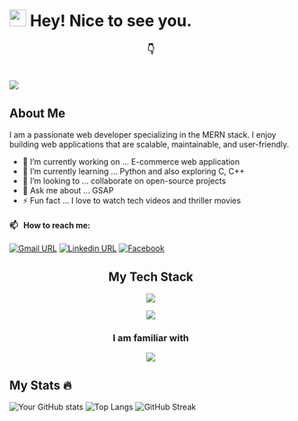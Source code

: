 <h1>
  <img src="https://emojis.slackmojis.com/emojis/images/1531849430/4246/blob-sunglasses.gif?1531849430" width="30"/> Hey! Nice to see you.
</h1>
  
<h3 align="center">
  👇
</h3>
<h1>
  <img src="https://i.ibb.co/jLPbHG2/mern.jpg"/>
</h1>

## About Me

I am a passionate web developer specializing in the MERN stack. I enjoy building web applications that are scalable, maintainable, and user-friendly. 

- 🔭 I’m currently working on ... E-commerce web application
- 🌱 I’m currently learning ... Python and also exploring C, C++
- 👯 I’m looking to ... collaborate on open-source projects
- 💬 Ask me about ... GSAP
- ⚡ Fun fact ... I love to watch tech videos and thriller movies

#### 📫 &nbsp; How to reach me:
[![Gmail URL](https://img.shields.io/badge/social--badge?style=social&label=email&logo=gmail)](mailto:developernihar@gmail.com)
[![Linkedin URL](https://img.shields.io/badge/social--badge?style=social&label=linkedin&logo=linkedin)](https://www.linkedin.com/in/developer-nihar/)
[![Facebook](https://img.shields.io/badge/social--badge?style=social&label=Facebook&logo=facebook)](https://www.facebook.com/niharmondal.01/)



<h2 align="center">My Tech Stack </h2>
<p align="center">
  <a href="https://skillicons.dev">
    <img src="https://skillicons.dev/icons?i=js,ts,html,css,tailwind,bootstrap,react,nextjs,redux," />
  </a>
</p>
<p align="center">
  <a href="https://skillicons.dev">
    <img src="https://skillicons.dev/icons?i=materialui,firebase,nodejs,express,prisma,mongodb,postgres,graphql,git,github" />
  </a>
</p>

<h3 align="center">I am familiar with</h3>
<p align="center">
  <a href="https://skillicons.dev">
    <img src="https://skillicons.dev/icons?i=py,c,cpp" />
  </a>
</p>

## My Stats 🔥
![Your GitHub stats](http://github-profile-summary-cards.vercel.app/api/cards/profile-details?username=NiharMondal&theme=radical)
![Top Langs](https://github-readme-stats.vercel.app/api/top-langs/?username=NiharMondal&layout=compact&theme=radical)
![GitHub Streak](https://streak-stats.demolab.com?user=NiharMondal&theme=merko)

